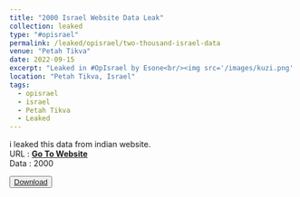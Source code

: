 ```yaml
---
title: "2000 Israel Website Data Leak"
collection: leaked
type: "#opisrael"
permalink: /leaked/opisrael/two-thousand-israel-data
venue: "Petah Tikva"
date: 2022-09-15
excerpt: "Leaked in #OpIsrael by Esone<br/><img src='/images/kuzi.png' style='width:50%;heigth:50%;border-radius: 50%;'>"
location: "Petah Tikva, Israel"
tags:
  - opisrael
  - israel
  - Petah Tikva
  - Leaked
---
```


i leaked this data from indian website.  
URL  : **[Go To Website](https://kuzi.co.il)**  
Data : 2000   

<button class="btn-82"><a href="https://anonfiles.com/KbU6Ja7dy2"><span>Download</span></a></button>
